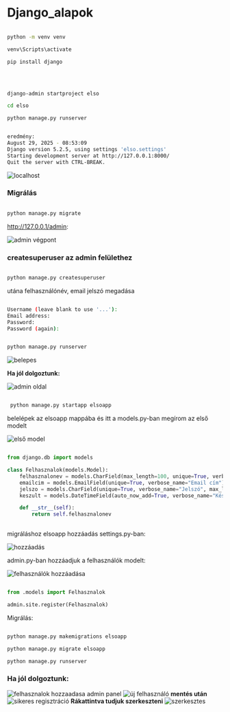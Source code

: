 # Django_alapok

```bash

python -m venv venv

venv\Scripts\activate

pip install django 

```

<br>


```bash

django-admin startproject elso

cd elso 

python manage.py runserver

```


```bash 

eredmény: 
August 29, 2025 - 08:53:09
Django version 5.2.5, using settings 'elso.settings'
Starting development server at http://127.0.0.1:8000/
Quit the server with CTRL-BREAK.

```

<img src="localhost.PNG" alt="localhost">

<h3> Migrálás </h3>

```bash

python manage.py migrate

```

http://127.0.0.1/admin: 

<img src="admin_vegpont.PNG" alt="admin végpont">

<h3>createsuperuser az admin felülethez</h3>

```bash

python manage.py createsuperuser

```

utána felhasználónév, email jelszó megadása

```bash

Username (leave blank to use '...'): 
Email address: 
Password: 
Password (again):

```


```bash

python manage.py runserver

```

<img src="belepes.PNG" alt="belepes">

<b>Ha jól dolgoztunk:</b>

<img src="admin_page.PNG" alt="admin oldal">


```bash

 python manage.py startapp elsoapp

```

belelépek az elsoapp mappába és itt a models.py-ban megírom az első modelt

<img src="elso_model.PNG" alt="első model">

```python

from django.db import models

class Felhasznalok(models.Model):
    felhasznalonev = models.CharField(max_length=100, unique=True, verbose_name="Felhasználónév")
    emailcim = models.EmailField(unique=True, verbose_name="Email cím")
    jelszo = models.CharField(unique=True, verbose_name="Jelszó", max_length=100)
    keszult = models.DateTimeField(auto_now_add=True, verbose_name="Készült")

    def __str__(self):
        return self.felhasznalonev
    

```
migráláshoz elsoapp hozzáadás settings.py-ban:

<img src="hozzaad.PNG" alt="hozzáadás">

admin.py-ban hozzáadjuk a felhasználók modelt:


<img src="adminh.PNG" alt="felhasználók hozzáadása">


```python

from .models import Felhasznalok

admin.site.register(Felhasznalok)

```

Migrálás: 

```bash

python manage.py makemigrations elsoapp

python manage.py migrate elsoapp

python manage.py runserver


```

<h3>Ha jól dolgoztunk:</h3>

<img src="fhozzaad.PNG" alt="felhasznalok hozzaadasa admin panel">
<img src="ujfelhasznalo.PNG" alt="új felhasználó">
<b>mentés után</b>
<img src="sikeres.PNG" alt="sikeres regisztráció">
<b>Rákattintva tudjuk szerkeszteni</b>
<img src="edit.PNG" alt="szerkesztes">